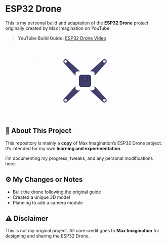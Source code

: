 # ESP32 Drone

This is my personal build and adaptation of the **ESP32 Drone** project originally created by Max Imagination on YouTube.

> **YouTube Build Guide:** [ESP32 Drone Video](https://www.youtube.com/watch?v=V_mZsiZcy7s&t=1047s)

<p align="center">
  <img src="Media/demo.gif" alt="Macropad Demo" />
</p>


## 📌 About This Project

This repository is mainly a **copy** of Max Imagination’s ESP32 Drone project. It’s intended for my own **learning and experimentation**.

I’m documenting my progress, tweaks, and any personal modifications here.


## ⚙️ My Changes or Notes

- Built the drone following the original guide
- Created a unique 3D model
- Planning to add a camera module


## ⚠️ Disclaimer

This is not my original project. All core credit goes to **Max Imagination** for designing and sharing the ESP32 Drone.  
